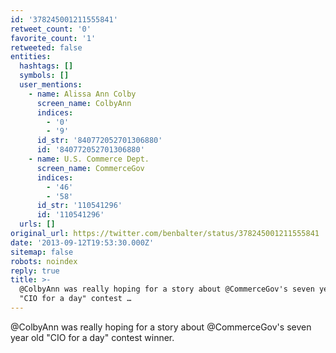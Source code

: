 ```yaml
---
id: '378245001211555841'
retweet_count: '0'
favorite_count: '1'
retweeted: false
entities:
  hashtags: []
  symbols: []
  user_mentions:
    - name: Alissa Ann Colby
      screen_name: ColbyAnn
      indices:
        - '0'
        - '9'
      id_str: '840772052701306880'
      id: '840772052701306880'
    - name: U.S. Commerce Dept.
      screen_name: CommerceGov
      indices:
        - '46'
        - '58'
      id_str: '110541296'
      id: '110541296'
  urls: []
original_url: https://twitter.com/benbalter/status/378245001211555841
date: '2013-09-12T19:53:30.000Z'
sitemap: false
robots: noindex
reply: true
title: >-
  @ColbyAnn was really hoping for a story about @CommerceGov's seven year old
  "CIO for a day" contest …
---
```


@ColbyAnn was really hoping for a story about @CommerceGov's seven year old "CIO for a day" contest winner.
